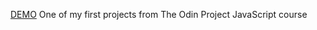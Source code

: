 [DEMO](https://donquellso.github.io/odin-restaurant/)
One of my first projects from The Odin Project JavaScript course
